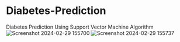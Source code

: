 # Diabetes-Prediction
Diabetes Prediction Using Support Vector Machine Algorithm 
![Screenshot 2024-02-29 155700](https://github.com/NikitaJ2402/Diabetes-Prediction/assets/144002517/50433e12-467f-47af-9c9e-a4182370a70e)
![Screenshot 2024-02-29 155737](https://github.com/NikitaJ2402/Diabetes-Prediction/assets/144002517/323c4385-5947-4986-bff1-cf5b3437428d)
